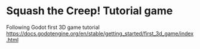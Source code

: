 # Squash the Creep! Tutorial game
Following Godot first 3D game tutorial 
https://docs.godotengine.org/en/stable/getting_started/first_3d_game/index.html
